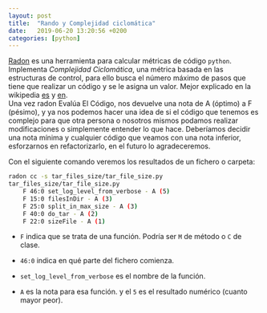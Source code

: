 ```yaml
---
layout: post
title:  "Rando y Complejidad ciclomática"
date:   2019-06-20 13:20:56 +0200
categories: [python]
---
```


[Radon](https://github.com/rubik/radon) es una herramienta para calcular métricas de código `python`.  
Implementa _Complejidad Ciclomática_, una métrica basada en las estructuras de control, para ello busca el número máximo de pasos que tiene que realizar un código y se le asigna un valor. Mejor explicado en la wikipedia [es](https://es.wikipedia.org/wiki/Complejidad_ciclom%C3%A1tica) y [en](https://en.wikipedia.org/wiki/Cyclomatic_complexity).  
Una vez radon Evalúa El Código, nos devuelve una nota de A (óptimo) a F (pésimo), y ya nos podemos hacer una idea de si el código que tenemos es complejo para que otra persona o nosotros mismos podamos realizar modificaciones o simplemente entender lo que hace. Deberíamos decidir una nota mínima y cualquier código que veamos con una nota inferior, esforzarnos en refactorizarlo, en el futuro lo agradeceremos.

Con el siguiente comando veremos los resultados de un fichero o carpeta:

```sh
radon cc -s tar_files_size/tar_file_size.py 
tar_files_size/tar_file_size.py
    F 46:0 set_log_level_from_verbose - A (5)
    F 15:0 filesInDir - A (3)
    F 25:0 split_in_max_size - A (3)
    F 40:0 do_tar - A (2)
    F 22:0 sizeFile - A (1)
```

* `F` indica que se trata de una función. Podría ser `M` de método o `C` de clase.
* `46:0` indica en qué parte del fichero comienza.
* `set_log_level_from_verbose` es el nombre de la función.

* `A` es la nota para esa función. y el `5` es el resultado numérico (cuanto mayor peor).
